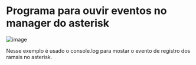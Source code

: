 # Programa para ouvir eventos no manager do asterisk


![image](https://user-images.githubusercontent.com/48540103/130167267-39abdb39-32ef-41e7-8de2-9d66b53357e8.png)


Nesse exemplo é usado o console.log para mostar o evento de registro dos ramais no asterisk.
